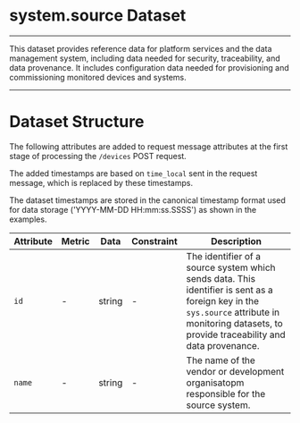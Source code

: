 # system.source Dataset
---

This dataset provides reference data for platform services and the data management system, including data needed for security, traceability, and data provenance. It includes configuration data needed for provisioning and commissioning monitored devices and systems.


---

# Dataset Structure 

The following attributes are added to request message attributes at the first stage of processing the `/devices` POST request. 

The added timestamps are based on `time_local` sent in the request message, which is replaced by these timestamps.  

The dataset timestamps are stored in the canonical timestamp format used for data storage ('YYYY-MM-DD HH:mm:ss.SSSS') as shown in the examples.

Attribute | Metric | Data | Constraint | Description
--- | --- | --- | --- | ---
`id` | - | string | - | The identifier of a source system which sends data. This identifier is sent as a foreign key in the `sys.source` attribute in monitoring datasets, to provide traceability and data provenance.
`name` | - | string | - | The name of the vendor or development organisatopm responsible for the source system. 

```


